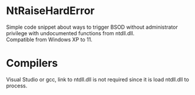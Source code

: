 # NtRaiseHardError
Simple code snippet about ways to trigger BSOD without administrator privilege with undocumented functions from ntdll.dll. <br>
Compatible from Windows XP to 11. <br>

# Compilers
Visual Studio or gcc, link to ntdll.dll is not required since it is load ntdll.dll to process. <br>
